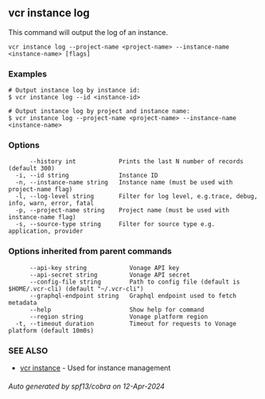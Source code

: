 ## vcr instance log

This command will output the log of an instance.

```
vcr instance log --project-name <project-name> --instance-name <instance-name> [flags]
```

### Examples

```
# Output instance log by instance id:
$ vcr instance log --id <instance-id>

# Output instance log by project and instance name:
$ vcr instance log --project-name <project-name> --instance-name <instance-name>

```

### Options

```
      --history int            Prints the last N number of records (default 300)
  -i, --id string              Instance ID
  -n, --instance-name string   Instance name (must be used with project-name flag)
  -l, --log-level string       Filter for log level, e.g.trace, debug, info, warn, error, fatal
  -p, --project-name string    Project name (must be used with instance-name flag)
  -s, --source-type string     Filter for source type e.g. application, provider
```

### Options inherited from parent commands

```
      --api-key string            Vonage API key
      --api-secret string         Vonage API secret
      --config-file string        Path to config file (default is $HOME/.vcr-cli) (default "~/.vcr-cli")
      --graphql-endpoint string   Graphql endpoint used to fetch metadata
      --help                      Show help for command
      --region string             Vonage platform region
  -t, --timeout duration          Timeout for requests to Vonage platform (default 10m0s)
```

### SEE ALSO

* [vcr instance](vcr_instance.md)	 - Used for instance management

###### Auto generated by spf13/cobra on 12-Apr-2024
